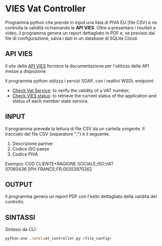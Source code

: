 # VIES Vat Controller
Programma python che prende in input una lista di PIVA EU (file CSV) e ne controlla la validità
richiamando le **API VIES**. Oltre a presentare i risutlati a video, il programma genera
un report dettagliato in PDF e, se previsto dal file di configurazione, salva i dati in un database
di SQLite Cloud.

## API VIES
Il sito della [API VIES](https://ec.europa.eu/taxation_customs/vies/#/technical-information) fornisce la documentazione per l'utilizzo delle API messe a dispozione 

Il programma python utilizza i servizi SOAP, con i realtivi WSDL endpoint:
- [Check Vat Service](https://ec.europa.eu/taxation_customs/vies/services/checkVatService.wsdl): to verify the validity of a VAT number;
- [Check VIES status](https://ec.europa.eu/taxation_customs/vies/checkStatusService.wsdl): to retrieve the current status of the application and status of each member state service. 


## INPUT
Il programma prevede la lettura di file CSV da un cartella sorgente. 
Il tracciato del file CSV (separatore ";") è il seguente:
1) Descrizione partner
2) Codice ISO paese
2) Codice PIVA

Esempio:
COD CLIENTE+RAGIONE SOCIALE;ISO;VAT  
07080436    |IPH FRANCE;FR;00353970262

## OUTPUT
Il programma genera un report PDF con l'esito dettagliato della validità del controllo.

## SINTASSI
Sintassi da CLI:
```bash
python.exe .\src\vat_controller.py <file_config>
